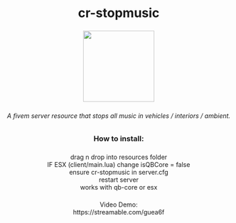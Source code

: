 <h1 align="center">cr-stopmusic</h1>

###

<div align="center">
  <img height="160" src="https://i.ibb.co/nPGqFkK/nomusic.png"  />
</div>

###

<h6 align="center">A fivem server resource that stops all music in vehicles / interiors / ambient.</h6>

###

<h3 align="center">How to install:</h3>

###

<p align="center">drag n drop into resources folder<br>IF ESX (client/main.lua) change isQBCore = false<br>ensure cr-stopmusic in server.cfg<br>restart server <br>works with qb-core or esx</p>

###

<p align="center">Video Demo:<br>https://streamable.com/guea6f</p>

###
